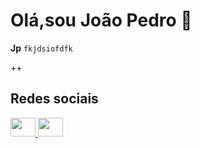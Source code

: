 # Olá,sou João Pedro 👋

**Jp**
`fkjdsiofdfk`

++
## Redes sociais
<p align='left'>
<a href='https://www.linkedin.com/in/jo%C3%A3o-pedro-veras-90bb0a378/'/>
<img height="30" width="40" 
  src="https://cdn.jsdelivr.net/gh/devicons/devicon@latest/icons/linkedin/linkedin-original.svg" />

<a href='https://www.instagram.com/joao_pedro_verass/?next=%2F'/>
<img height="30" width="40" src="https://www.svgrepo.com/show/349410/instagram.svg" />
            
  
</p> 



          
